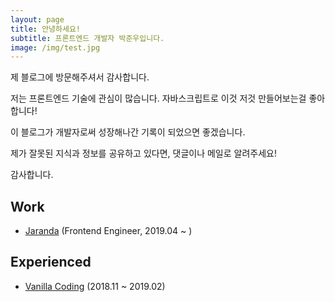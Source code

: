 ```yaml
---
layout: page
title: 안녕하세요!
subtitle: 프론트엔드 개발자 박준우입니다.
image: /img/test.jpg
---
```


제 블로그에 방문해주셔서 감사합니다.

저는 프론트엔드 기술에 관심이 많습니다. 자바스크립트로 이것 저것 만들어보는걸 좋아합니다!  

이 블로그가 개발자로써 성장해나간 기록이 되었으면 좋겠습니다.

제가 잘못된 지식과 정보를 공유하고 있다면, 댓글이나 메일로 알려주세요!

감사합니다.




## Work
- [Jaranda](https://jaranda.kr/) (Frontend Engineer, 2019.04 ~ )

## Experienced
- [Vanilla Coding](https://www.vanillacoding.co/) (2018.11 ~ 2019.02)
